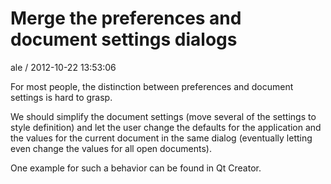 
# Merge the preferences and document settings dialogs

ale / 2012-10-22 13:53:06

For most people, the distinction between preferences and document settings is hard to grasp.

We should simplify the document settings (move several of the settings to style definition) and let the user change the defaults for the application and the values for the current document in the same dialog (eventually letting even change the values for all open documents).

One example for such a behavior can be found in Qt Creator.
